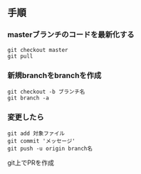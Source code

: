 ## 手順

### masterブランチのコードを最新化する
```
git checkout master
git pull
```
### 新規branchをbranchを作成
```
git checkout -b ブランチ名
git branch -a
```

### 変更したら
```
git add 対象ファイル
git commit 'メッセージ'
git push -u origin branch名
```


git上でPRを作成
